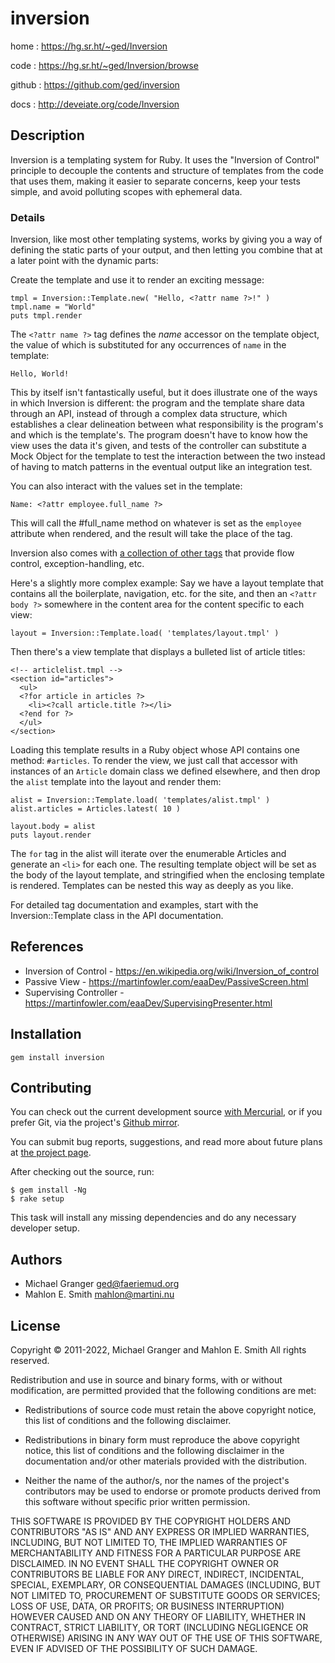 # inversion

home
: https://hg.sr.ht/~ged/Inversion

code
: https://hg.sr.ht/~ged/Inversion/browse

github
: https://github.com/ged/inversion

docs
: http://deveiate.org/code/Inversion


## Description

Inversion is a templating system for Ruby. It uses the "Inversion of Control"
principle to decouple the contents and structure of templates from the code
that uses them, making it easier to separate concerns, keep your tests simple,
and avoid polluting scopes with ephemeral data.


### Details

Inversion, like most other templating systems, works by giving you a way of
defining the static parts of your output, and then letting you combine that at
a later point with the dynamic parts:

Create the template and use it to render an exciting message:

    tmpl = Inversion::Template.new( "Hello, <?attr name ?>!" )
    tmpl.name = "World"
    puts tmpl.render

The `<?attr name ?>` tag defines the _name_ accessor on the template
object, the value of which is substituted for any occurrences of `name` in the
template:

    Hello, World!

This by itself isn't fantastically useful, but it does illustrate one of the
ways in which Inversion is different: the program and the template share data
through an API, instead of through a complex data structure, which establishes
a clear delineation between what responsibility is the program's and which is
the template's. The program doesn't have to know how the view uses the data
it's given, and tests of the controller can substitute a Mock Object for the
template to test the interaction between the two instead of having to match
patterns in the eventual output like an integration test.

You can also interact with the values set in the template:

    Name: <?attr employee.full_name ?>

This will call the #full_name method on whatever is set as the `employee`
attribute when rendered, and the result will take the place of the tag.

Inversion also comes with [a collection of other tags](rdoc-ref:Tags) that
provide flow control, exception-handling, etc.

Here's a slightly more complex example: Say we have a layout template that
contains all the boilerplate, navigation, etc. for the site, and then an
`<?attr body ?>` somewhere in the content area for the content specific to
each view:

    layout = Inversion::Template.load( 'templates/layout.tmpl' )

Then there's a view template that displays a bulleted list of article titles:
 
    <!-- articlelist.tmpl -->
    <section id="articles">
      <ul>
      <?for article in articles ?>
        <li><?call article.title ?></li>
      <?end for ?>
      </ul>
    </section>

Loading this template results in a Ruby object whose API contains one method:
`#articles`. To render the view, we just call that accessor with instances of
an `Article` domain class we defined elsewhere, and then drop the `alist`
template into the layout and render them:

    alist = Inversion::Template.load( 'templates/alist.tmpl' )
    alist.articles = Articles.latest( 10 )
    
    layout.body = alist
    puts layout.render

The `for` tag in the alist will iterate over the enumerable Articles and
generate an `<li>` for each one. The resulting template object will be set as
the body of the layout template, and stringified when the enclosing template
is rendered. Templates can be nested this way as deeply as you like.

For detailed tag documentation and examples, start with the Inversion::Template
class in the API documentation.


## References

* Inversion of Control - https://en.wikipedia.org/wiki/Inversion_of_control
* Passive View - https://martinfowler.com/eaaDev/PassiveScreen.html
* Supervising Controller - https://martinfowler.com/eaaDev/SupervisingPresenter.html


## Installation

    gem install inversion


## Contributing

You can check out the current development source
[with Mercurial](https://hg.sr.ht/~ged/Inversion), or if you prefer Git, via the
project's [Github mirror](https://github.com/ged/Inversion).

You can submit bug reports, suggestions, and read more about future plans at
[the project page](https://hg.sr.ht/~ged/Inversion).

After checking out the source, run:

    $ gem install -Ng
    $ rake setup

This task will install any missing dependencies and do any necessary developer
setup.


## Authors

* Michael Granger <ged@faeriemud.org>
* Mahlon E. Smith <mahlon@martini.nu>


## License

Copyright © 2011-2022, Michael Granger and Mahlon E. Smith
All rights reserved.

Redistribution and use in source and binary forms, with or without
modification, are permitted provided that the following conditions are met:

* Redistributions of source code must retain the above copyright notice,
  this list of conditions and the following disclaimer.

* Redistributions in binary form must reproduce the above copyright notice,
  this list of conditions and the following disclaimer in the documentation
  and/or other materials provided with the distribution.

* Neither the name of the author/s, nor the names of the project's
  contributors may be used to endorse or promote products derived from this
  software without specific prior written permission.

THIS SOFTWARE IS PROVIDED BY THE COPYRIGHT HOLDERS AND CONTRIBUTORS "AS IS"
AND ANY EXPRESS OR IMPLIED WARRANTIES, INCLUDING, BUT NOT LIMITED TO, THE
IMPLIED WARRANTIES OF MERCHANTABILITY AND FITNESS FOR A PARTICULAR PURPOSE ARE
DISCLAIMED. IN NO EVENT SHALL THE COPYRIGHT OWNER OR CONTRIBUTORS BE LIABLE
FOR ANY DIRECT, INDIRECT, INCIDENTAL, SPECIAL, EXEMPLARY, OR CONSEQUENTIAL
DAMAGES (INCLUDING, BUT NOT LIMITED TO, PROCUREMENT OF SUBSTITUTE GOODS OR
SERVICES; LOSS OF USE, DATA, OR PROFITS; OR BUSINESS INTERRUPTION) HOWEVER
CAUSED AND ON ANY THEORY OF LIABILITY, WHETHER IN CONTRACT, STRICT LIABILITY,
OR TORT (INCLUDING NEGLIGENCE OR OTHERWISE) ARISING IN ANY WAY OUT OF THE USE
OF THIS SOFTWARE, EVEN IF ADVISED OF THE POSSIBILITY OF SUCH DAMAGE.



